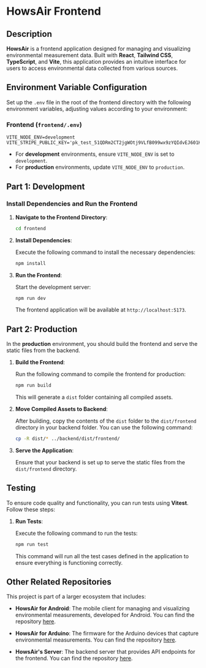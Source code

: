 # HowsAir Frontend

## Description

**HowsAir** is a frontend application designed for managing and visualizing environmental measurement data. Built with **React**, **Tailwind CSS**, **TypeScript**, and **Vite**, this application provides an intuitive interface for users to access environmental data collected from various sources.

## Environment Variable Configuration

Set up the `.env` file in the root of the frontend directory with the following environment variables, adjusting values according to your environment:

### Frontend (`frontend/.env`)

```plaintext
VITE_NODE_ENV=development
VITE_STRIPE_PUBLIC_KEY='pk_test_51QDRm2CT2jgWOtj9VLfB099wx9zYQIdvEJ601KiN4S0DOjNgmCVwRANOS1bI2W3uzGhLnROMkxoet9xWH37fwwQC00zXbiOOes'
```

- For **development** environments, ensure `VITE_NODE_ENV` is set to `development`.
- For **production** environments, update `VITE_NODE_ENV` to `production`.

## Part 1: Development

### Install Dependencies and Run the Frontend

1. **Navigate to the Frontend Directory**:

   ```bash
   cd frontend
   ```

2. **Install Dependencies**:

   Execute the following command to install the necessary dependencies:

   ```bash
   npm install
   ```

3. **Run the Frontend**:

   Start the development server:

   ```bash
   npm run dev
   ```

   The frontend application will be available at `http://localhost:5173`.

## Part 2: Production

In the **production** environment, you should build the frontend and serve the static files from the backend.

1. **Build the Frontend**:

   Run the following command to compile the frontend for production:

   ```bash
   npm run build
   ```

   This will generate a `dist` folder containing all compiled assets.

2. **Move Compiled Assets to Backend**:

   After building, copy the contents of the `dist` folder to the `dist/frontend` directory in your backend folder. You can use the following command:

   ```bash
   cp -R dist/* ../backend/dist/frontend/
   ```

3. **Serve the Application**:

   Ensure that your backend is set up to serve the static files from the `dist/frontend` directory.

## Testing

To ensure code quality and functionality, you can run tests using **Vitest**. Follow these steps:

1. **Run Tests**:

   Execute the following command to run the tests:

   ```bash
   npm run test
   ```

   This command will run all the test cases defined in the application to ensure everything is functioning correctly.

## Other Related Repositories

This project is part of a larger ecosystem that includes:

- **HowsAir for Android**: The mobile client for managing and visualizing environmental measurements, developed for Android. You can find the repository [here](https://github.com/HowsAir/android).

- **HowsAir for Arduino**: The firmware for the Arduino devices that capture environmental measurements. You can find the repository [here](https://github.com/HowsAir/arduino).

- **HowsAir's Server**: The backend server that provides API endpoints for the frontend. You can find the repository [here](https://github.com/HowsAir/server).